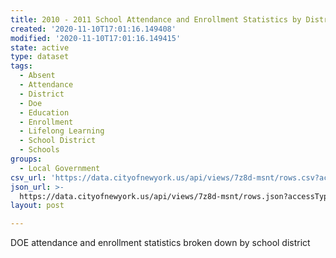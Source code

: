 ```yaml
---
title: 2010 - 2011 School Attendance and Enrollment Statistics by District
created: '2020-11-10T17:01:16.149408'
modified: '2020-11-10T17:01:16.149415'
state: active
type: dataset
tags:
  - Absent
  - Attendance
  - District
  - Doe
  - Education
  - Enrollment
  - Lifelong Learning
  - School District
  - Schools
groups:
  - Local Government
csv_url: 'https://data.cityofnewyork.us/api/views/7z8d-msnt/rows.csv?accessType=DOWNLOAD'
json_url: >-
  https://data.cityofnewyork.us/api/views/7z8d-msnt/rows.json?accessType=DOWNLOAD
layout: post

---
```

DOE attendance and enrollment statistics broken down by school district
